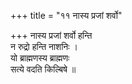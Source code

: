 +++
title = "११ नास्य प्रजां शर्वो"

+++
नास्य प्रजां शर्वो हन्ति  
न रुद्रो हन्ति नाशनिः ।  
यो ब्राह्मणस्य ब्राह्मणः  
सत्ये वदति किल्बिषे ॥